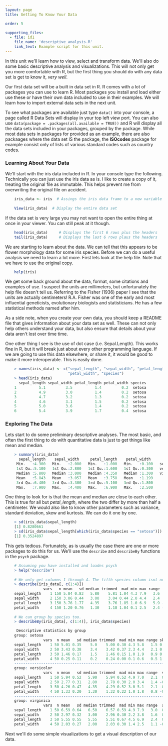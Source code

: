 ```yaml
---
layout: page
title: Getting To Know Your Data

order: 5

supporting_files:
  - file: id1
    file_name: 'descriptive_analysis.R'
    link_text: Example script for this unit.  
---
```



In this unit we'll learn how to view, select and transform data. We'll also 
do some basic descriptive analysis and visualizations. This will not only
get you more comfortable with R, but the first thing you should do with any
data set is get to know it, *very well*.

Our first data set will be a built in data set in R. R comes with a lot of 
packages you can use to learn R. Most packages you install and load either 
use these or have their own data included to use in their examples. We will
learn how to import external data sets in the next unit.

To see what packages are available just type `data()` into your console, 
a page called R Data Sets will display in your top left view port. You 
can also use `data(package = .packages(all.available = TRUE))` and R will
display all the data sets included in your packages, grouped by the package.
While most data sets in packages for provided as an example, there are also
packaages where the data set IS the package, the **ISOcodes** package for 
example consist only of lists of various standard codes such as country codes.

### Learning About Your Data

We'll start with the iris data included in R. In your console type the following.
Technically you can just use the iris data as is. I like to create a copy of it,
treating the original file as immutable. This helps prevent me from overwriting
the original file on accident.

```R
    iris_data <- iris  # Assings the iris data frame to a new variable
    
    View(iris_data)  # Display the entire data set
```

If the data set is very large you may not want to open the entire thing at
once in your viewer. You can still peak at it though.

```R
    head(iris_data)     # Displays the first 6 rows plus the headers
    tail(iris_data)     # Displays the last 6 rows plaus the headers
```

We are starting to learn about the data. We can tell that this appears to be
flower morphology data for some iris species. Before we can do a useful analysis
we need to learn a lot more. First lets look at the help file. Note that we have
to use the original copy.

```R
    help(iris)
```

We get some back ground about the data, format, some citations and examples 
of use. I suspect the units are millimeters, but unfortunately the help file
doesn't tell us. Referring to the Fisher (1936) paper I see that the units are
actually centimeters! R.A. Fisher was one of the early and most influential 
geneticists, evolutionary biologists and statisticians. He has a few statistical
methods named after him.

As a side note, when you create your own data, you should keep a README file
that gives information about your data set as well. These can not only help
others understand your data, but also ensure that details about your data
aren't lost over time time.

One other thing I see is the use of dot case (i.e. Sepal.Length). This works
fine in R, but it will break just about every other programming language. If we
are going to use this data elsewhere, or share it, it would be good to make it more
interoperable. This is easily done.

```R
    > names(iris_data) <- c("sepal_length", "sepal_width", "petal_length", 
                            "petal_width", "species")
    > head(iris_data)
      sepal_length sepal_width petal_length petal_width species
    1          5.1         3.5          1.4         0.2  setosa
    2          4.9         3.0          1.4         0.2  setosa
    3          4.7         3.2          1.3         0.2  setosa
    4          4.6         3.1          1.5         0.2  setosa
    5          5.0         3.6          1.4         0.2  setosa
    6          5.4         3.9          1.7         0.4  setosa
```

### Exploring The Data

Lets start to do some preliminary descriptive analyses. The most basic,
and often the first thing to do with quantitative data is just to get things
like mean and median.

```R
    > summary(iris_data)
      sepal_length    sepal_width     petal_length    petal_width          species  
     Min.   :4.300   Min.   :2.000   Min.   :1.000   Min.   :0.100   setosa    :50  
     1st Qu.:5.100   1st Qu.:2.800   1st Qu.:1.600   1st Qu.:0.300   versicolor:50  
     Median :5.800   Median :3.000   Median :4.350   Median :1.300   virginica :50  
     Mean   :5.843   Mean   :3.057   Mean   :3.758   Mean   :1.199                  
     3rd Qu.:6.400   3rd Qu.:3.300   3rd Qu.:5.100   3rd Qu.:1.800                  
     Max.   :7.900   Max.   :4.400   Max.   :6.900   Max.   :2.500  
```
 
One thing to look for is that the mean and median are close to each other. 
This is true for all but *petal_length*, where the two differ by more than half
a centimeter. We would also like to know other parameters such as variance,
standard deviation, skew and kurtosis. We can do it one by one.

```R
    > sd(iris_data$sepal_length)
    [1] 0.8280661
    > sd(iris_data$sepal_length[which(iris_data$species == "setosa")])
    [1] 0.3524897
```

This gets tedious. Fortunately, as is usually the case there are one or more
packages to do this for us. We'll use the `describe` and `describeBy` functions
in the `psych` package. 

```R
    # Assuming you have installed and loades psych
    > help("describe")
    
    # We only get columns 1 through 4. The fifth species column isnt numeric.
    > describe(iris_data[, c(1:4)])
                 vars   n mean   sd median trimmed  mad min max range  skew kurtosis   se
    sepal_length    1 150 5.84 0.83   5.80    5.81 1.04 4.3 7.9   3.6  0.31    -0.61 0.07
    sepal_width     2 150 3.06 0.44   3.00    3.04 0.44 2.0 4.4   2.4  0.31     0.14 0.04
    petal_length    3 150 3.76 1.77   4.35    3.76 1.85 1.0 6.9   5.9 -0.27    -1.42 0.14
    petal_width     4 150 1.20 0.76   1.30    1.18 1.04 0.1 2.5   2.4 -0.10    -1.36 0.06
    
    # We can group by species too.
    > describeBy(iris_data[, c(1:4)], iris_data$species)

     Descriptive statistics by group 
    group: setosa
                 vars  n mean   sd median trimmed  mad min max range skew kurtosis   se
    sepal_length    1 50 5.01 0.35    5.0    5.00 0.30 4.3 5.8   1.5 0.11    -0.45 0.05
    sepal_width     2 50 3.43 0.38    3.4    3.42 0.37 2.3 4.4   2.1 0.04     0.60 0.05
    petal_length    3 50 1.46 0.17    1.5    1.46 0.15 1.0 1.9   0.9 0.10     0.65 0.02
    petal_width     4 50 0.25 0.11    0.2    0.24 0.00 0.1 0.6   0.5 1.18     1.26 0.01
    ------------------------------------------------------------------------------------------------- 
    group: versicolor
                 vars  n mean   sd median trimmed  mad min max range  skew kurtosis   se
    sepal_length    1 50 5.94 0.52   5.90    5.94 0.52 4.9 7.0   2.1  0.10    -0.69 0.07
    sepal_width     2 50 2.77 0.31   2.80    2.78 0.30 2.0 3.4   1.4 -0.34    -0.55 0.04
    petal_length    3 50 4.26 0.47   4.35    4.29 0.52 3.0 5.1   2.1 -0.57    -0.19 0.07
    petal_width     4 50 1.33 0.20   1.30    1.32 0.22 1.0 1.8   0.8 -0.03    -0.59 0.03
    ------------------------------------------------------------------------------------------------- 
    group: virginica
                 vars  n mean   sd median trimmed  mad min max range  skew kurtosis   se
    sepal_length    1 50 6.59 0.64   6.50    6.57 0.59 4.9 7.9   3.0  0.11    -0.20 0.09
    sepal_width     2 50 2.97 0.32   3.00    2.96 0.30 2.2 3.8   1.6  0.34     0.38 0.05
    petal_length    3 50 5.55 0.55   5.55    5.51 0.67 4.5 6.9   2.4  0.52    -0.37 0.08
    petal_width     4 50 2.03 0.27   2.00    2.03 0.30 1.4 2.5   1.1 -0.12    -0.75 0.04
```

Next we'll do some simple visualizations to get a visual description of our data.

    







